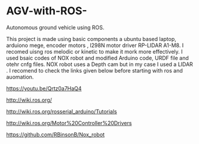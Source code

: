 # AGV-with-ROS-
Autonomous ground vehicle using ROS. 

This project is made using basic components a ubuntu based laptop, arduiono mege, encoder motors , l298N motor driver RP-LIDAR A1-M8. I recomed uisng ros melodic or kinetic to make it mork more effectively.
I used bsaic codes of NOX robot and modified Arduino code, URDF file and otehr cnfg files.
NOX robot uses a Depth cam but in my case I used a LIDAR . 
I recomend to check the links given below before starting with ros and auomation.

https://youtu.be/Qrtz0a7HaQ4

http://wiki.ros.org/

http://wiki.ros.org/rosserial_arduino/Tutorials

http://wiki.ros.org/Motor%20Controller%20Drivers

https://github.com/RBinsonB/Nox_robot
